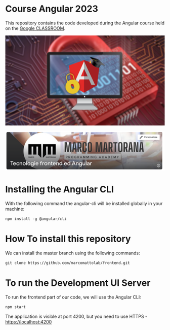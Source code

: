 # Course Angular 2023

This repository contains the code developed during the Angular course held on the [Google CLASSROOM](https://classroom.google.com/c/NjEzOTE0MTI2Mzkz).

![Angular Course](https://github.com/marcomattolab/frontend/blob/main/angular-course.png)

![Angular Course](https://github.com/marcomattolab/frontend/blob/main/frontend.png)

# Installing the Angular CLI

With the following command the angular-cli will be installed globally in your machine:

    npm install -g @angular/cli 

# How To install this repository

We can install the master branch using the following commands:

    git clone https://github.com/marcomattolab/frontend.git
    
# To run the Development UI Server

To run the frontend part of our code, we will use the Angular CLI:

    npm start 

The application is visible at port 4200, but you need to use HTTPS - [https://localhost:4200](https://localhost:4200)

